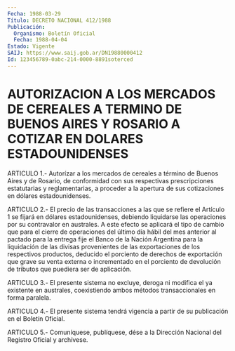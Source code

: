 ```yaml
---
Fecha: 1988-03-29
Título: DECRETO NACIONAL 412/1988
Publicación:
  Organismo: Boletín Oficial
  Fecha: 1988-04-04
Estado: Vigente
SAIJ: https://www.saij.gob.ar/DN19880000412
Id: 123456789-0abc-214-0000-8891soterced
---
```

# AUTORIZACION A LOS MERCADOS DE CEREALES A TERMINO DE BUENOS AIRES Y ROSARIO A COTIZAR EN DOLARES ESTADOUNIDENSES

<a id="1"></a>
ARTICULO  1.-  Autorízar  a  los  mercados de cereales a término de Buenos  Aires  y  de Rosario, de conformidad  con  sus  respectivas prescripciones estatutarias  y  reglamentarias,  a  proceder  a  la apertura    de    sus   cotizaciones  en  dólares  estadounidenses.

<a id="2"></a>
ARTICULO  2.-  El  precio de las transacciones a las que se refiere el  Artículo  1  se fijará  en  dólares  estadounidenses,  debiendo liquidarse las operaciones  por su contravalor en australes. A este efecto  se  aplicará  el tipo de  cambio  que  para  el  cierre  de operaciones del último  día  hábil del mes anterior al pactado para la entrega fije el Banco de la Nación Argentina para la liquidación de las divisas provenientes  de  las  exportaciones  de los  respectivos  productos,  deducido  el porciento de derechos de exportación  que  grave  su  venta  externa o  incrementado  en  el porciento de devolución de tributos que puediera ser de aplicación.

<a id="3"></a>
ARTICULO  3.- El presente sistema no excluye, deroga ni modifica el ya existente en australes, coexistiendo ambos métodos transaccionales en forma paralela.

<a id="4"></a>
ARTICULO  4.-  El  presente  sistema tendrá vigencia a partir de su publicación en el Boletín Oficial.

<a id="5"></a>
ARTICULO  5.- Comuníquese, publíquese, dése a la Dirección Nacional del Registro Oficial y archívese.